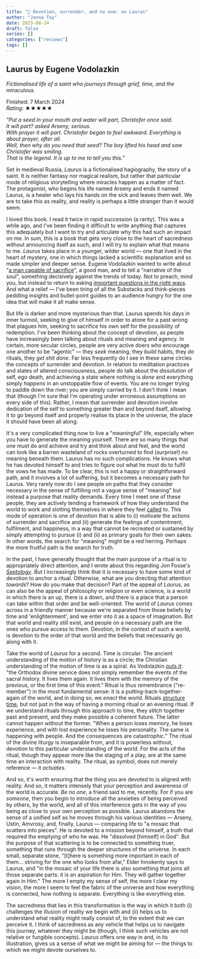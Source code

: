 ```yaml
---
title: "📕 Devotion, surrender, and no one: on Laurus"
author: "Janna Tay"
date: 2025-08-24
draft: false
series: []
categories: ["reviews"]
tags: []
---
```


## Laurus by Eugene Vodolazkin

*Fictionalised life of a saint who journeys through grief, time, and the miraculous.*

Finished: 7 March 2024  
*Rating:* ★★★★★

*"Put a seed in your mouth and water will part, Christofer once said.  
It will part? asked Arseny, serious.  
With prayer it will part. Christofer began to feel awkward. Everything is about prayer, after all.  
Well, then why do you need that seed? The boy lifted his head and saw Christofer was smiling.  
That is the legend. It is up to me to tell you this."*


Set in medieval Russia, *Laurus* is a fictionalised hagiography, the story of a saint. It is neither fantasy nor magical realism, but rather that particular mode of religious storytelling where miracles happen as a matter of fact. The protagonist, who begins his life named Arseny and ends it named Laurus, is a healer who lays his hands on the sick and leaves them well. We are to take this as reality, and reality is perhaps a little stranger than it would seem.

I loved this book. I read it twice in rapid succession (a rarity). This was a while ago, and I've been finding it difficult to write anything that captures this adequately but I want to try and articulate why this had such an impact on me. In sum, this is a book that gets very close to the heart of sacredness without announcing itself as such, and I will try to explain what that means to me. *Laurus* takes place in a younger, wilder world — one that lived in the heart of mystery, one in which things lacked a scientific explanation and so made simpler and deeper sense. Eugene Vodolazkin wanted to write about "[a man capable of sacrifice](https://pentransmissions.com/2015/11/19/on-the-novel-laurus/)", a good man, and to tell a "narrative of the soul", something decisively against the trends of today. Not to preach, mind you, but instead to return to asking [important questions in the right ways](https://x.com/attentionmech/status/1922552146148425832). And what a relief — I've been tiring of all the Substacks and think-pieces peddling insights and bullet-point guides to an audience hungry for the one idea that will make it all make sense. 

But life is darker and more mysterious than that. Laurus spends his days in inner turmoil, seeking to give of himself in order to atone for a past wrong that plagues him, seeking to sacrifice his own self for the possibility of redemption. I've been thinking about the concept of devotion, as people have increasingly been talking about rituals and meaning and agency. In certain, more secular circles, people are very active doers who encourage one another to be "agentic" — they *seek* meaning, they *build* habits, they *do* rituals, they *get shit done*. Far less frequently do I see in these same circles the concepts of surrender and devotion. In relation to meditation practices and states of altered consciousness, people do talk about the dissolution of self, ego death, and achieving a state where nothing is *done* and everything simply *happens* in an unstoppable flow of events. You are no longer trying to paddle down the river; you are simply carried by it. I don't think I mean that (though I'm sure that I'm operating under erroneous assumptions on every side of this). Rather, I mean that surrender and devotion involve dedication of the self to something greater than and beyond itself, allowing it to go beyond itself and properly realise its place in the universe, the place it should have been all along. 

It's a very complicated thing now to live a "meaningful" life, especially when you have to generate the meaning yourself. There are so many things that one must do and achieve and try and think about and feel, and the world can look like a barren wasteland of rocks overturned to find (surprise!) no meaning beneath them. Laurus has no such complications. He knows what he has devoted himself to and tries to figure out what he must do to fulfil the vows he has made. To be clear, this is not a happy or straightforward path, and it involves a lot of suffering, but it becomes a necessary path for Laurus. Very rarely now do I see people on paths that they consider necessary in the sense of fulfilling not a vague sense of "meaning" but instead a purpose that reality demands. Every time I meet one of these people, they are actively tending a framework of how they understand the world to work and slotting themselves in where they feel [called](https://www.frederickbuechner.com/quote-of-the-day/2021/7/18/vocation) to. This mode of operation is one of devotion that is able to (i) motivate the actions of surrender and sacrifice and (ii) generate the feelings of contentment, fulfilment, and happiness, in a way that cannot be recreated or sustained by simply attempting to pursue (i) and (ii) as primary goals for their own sakes. In other words, the search for "meaning" might be a red herring. Perhaps the more fruitful path is the search for truth. 

In the past, I have generally thought that the main purpose of a ritual is to appropriately direct attention, and I wrote about this regarding Jon Fosse's [*Septology*](https://janna.netlify.app/post/a-meditation-on-prayer-on-septology/). But I increasingly think that it is necessary to have some kind of devotion to anchor a ritual. Otherwise, what are you directing that attention *towards*? How do you make that decision? Part of the appeal of *Laurus*, as can also be the appeal of philosophy or religion or even science, is a world in which there is an up, there is a down, and there is a place that a person can take within that order and be well-oriented. The world of *Laurus* comes across in a friendly manner because we're separated from those beliefs by time and 'enlightenment', and we enter into it as a space of imagination. But that world and reality still exist, and people on a necessary path are the ones who pursue access to them. Devotion, in the context of such a world, is devotion to the order of that world and the beliefs that necessarily go along with it. 

Take the world of *Laurus* for a second. Time is circular. The ancient understanding of the motion of history is as a circle; the Christian understanding of the motion of time is as a spiral. As Vodolazkin [puts it](https://first-things.org/blog/2021/4/28/eugene-vodolazkin-an-interview-transcript): "the Orthodox divine service does not simply remember the events of the sacral history. It lives them again. It lives them with the memory of the previous, or the first time of this event." Ritual is thus remembrance ("re-member") in the most fundamental sense: it is a putting-back-together-again of the world, and in doing so, we *enact* the world. Rituals [structure time](https://www.noemamag.com/all-that-is-solid-melts-into-information), but not just in the way of having a morning ritual or an evening ritual. If we understand rituals through this approach to time, they stitch together past and present, and they make possible a coherent future. The latter cannot happen without the former. "When a person loses memory, he loses experience, and with lost experience he loses his personality. The same is happening with people. And the consequences are catastrophic." The ritual of the divine liturgy is inseparable from, and it is powerless without, devotion to this particular understanding of the world. For the acts of the ritual, though they appear more like the staging of a play, are at the same time an interaction with reality. The ritual, as symbol, does not merely reference — it *actuates*. 

And so, it's worth ensuring that the thing you are devoted to is aligned with reality. And so, it matters intensely that your perception and awareness of the world is accurate. *Be no one*, a friend said to me, recently. For if you are *someone*, then you begin to introduce all the anxieties of being perceived by others, by the world, and all of this interference gets in the way of you being as close to your own perception as possible. Laurus abandons the sense of a unified self as he moves through his various identities — Arseny, Ustin, Amvrosy, and, finally, Laurus — comparing life to "a mosaic that scatters into pieces". He is devoted to a mission beyond himself, a truth that required the emptying of who he was. He "dissolved [himself] in God". But the purpose of that scattering is to be connected to something truer, something that runs through the deeper structures of the universe. In each small, separate stone, "[t]here is something more important in each of them... striving for the one who looks from afar," Elder Innokenty says to Laurus, and "in the mosaic of your life there is also something that joins all those separate parts: it is an aspiration for Him. They will gather together again in Him." The more I empty my sense of self, the more I clear my vision, the more I seem to feel the fabric of the universe and how everything is connected, how nothing is separate. Everything is like everything else. 

The sacredness that lies in this transformation is the way in which it both (i) challenges the illusion of reality we begin with and (ii) helps us to understand what reality might really consist of, to the extent that we can perceive it. I think of sacredness as any vehicle that helps us to navigate this journey, whatever they might be (though, I think such vehicles are not relative or fungible concepts). *Laurus* offers one way in and, in its illustration, gives us a sense of what we might be aiming for — the things to which we might devote ourselves to. 

